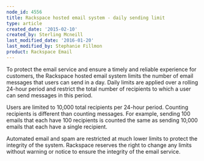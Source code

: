 ```yaml
---
node_id: 4556
title: Rackspace hosted email system - daily sending limit
type: article
created_date: '2015-02-10'
created_by: Sterling Mcneill
last_modified_date: '2016-01-20'
last_modified_by: Stephanie Fillmon
product: Rackspace Email
---
```


To protect the email service and ensure a timely and reliable experience
for customers, the Rackspace hosted email system limits the number of
email messages that users can send in a day. Daily limits are applied
over a rolling 24-hour period and restrict the total number of
recipients to which a user can send messages in this period.

Users are limited to 10,000 total recipients per 24-hour period.
Counting recipients is different than counting messages. For example,
sending 100 emails that each have 100 recipients is counted the same as
sending 10,000 emails that each have a single recipient.

Automated email and spam are restricted at much lower limits to protect
the integrity of the system. Rackspace reserves the right to change any
limits without warning or notice to ensure the integrity of the email
service.

